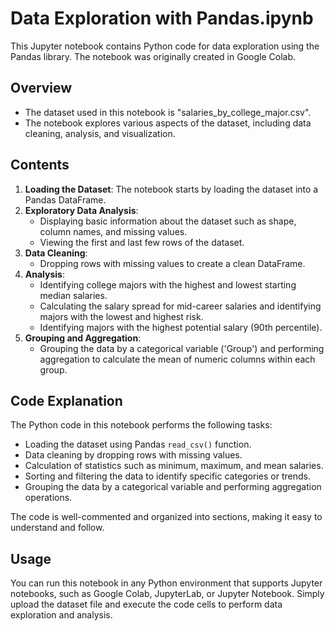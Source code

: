 # Data Exploration with Pandas.ipynb

This Jupyter notebook contains Python code for data exploration using the Pandas library. The notebook was originally created in Google Colab.

## Overview

- The dataset used in this notebook is "salaries_by_college_major.csv".
- The notebook explores various aspects of the dataset, including data cleaning, analysis, and visualization.

## Contents

1. **Loading the Dataset**: The notebook starts by loading the dataset into a Pandas DataFrame.
2. **Exploratory Data Analysis**:
   - Displaying basic information about the dataset such as shape, column names, and missing values.
   - Viewing the first and last few rows of the dataset.
3. **Data Cleaning**:
   - Dropping rows with missing values to create a clean DataFrame.
4. **Analysis**:
   - Identifying college majors with the highest and lowest starting median salaries.
   - Calculating the salary spread for mid-career salaries and identifying majors with the lowest and highest risk.
   - Identifying majors with the highest potential salary (90th percentile).
5. **Grouping and Aggregation**:
   - Grouping the data by a categorical variable ('Group') and performing aggregation to calculate the mean of numeric columns within each group.

## Code Explanation

The Python code in this notebook performs the following tasks:
- Loading the dataset using Pandas `read_csv()` function.
- Data cleaning by dropping rows with missing values.
- Calculation of statistics such as minimum, maximum, and mean salaries.
- Sorting and filtering the data to identify specific categories or trends.
- Grouping the data by a categorical variable and performing aggregation operations.

The code is well-commented and organized into sections, making it easy to understand and follow.

## Usage

You can run this notebook in any Python environment that supports Jupyter notebooks, such as Google Colab, JupyterLab, or Jupyter Notebook. Simply upload the dataset file and execute the code cells to perform data exploration and analysis.


